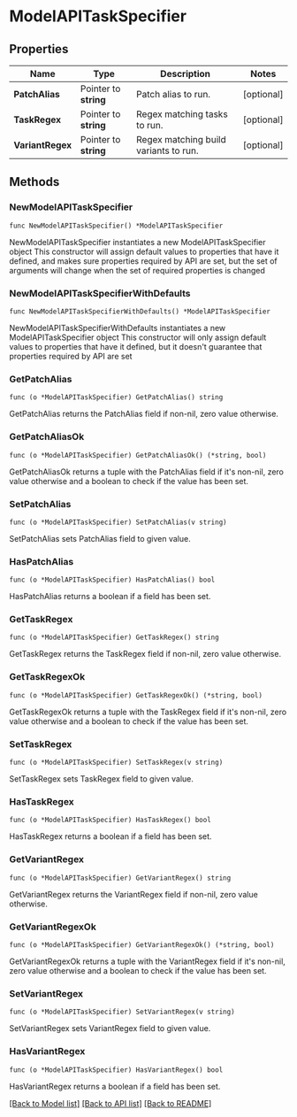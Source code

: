 # ModelAPITaskSpecifier

## Properties

Name | Type | Description | Notes
------------ | ------------- | ------------- | -------------
**PatchAlias** | Pointer to **string** | Patch alias to run. | [optional] 
**TaskRegex** | Pointer to **string** | Regex matching tasks to run. | [optional] 
**VariantRegex** | Pointer to **string** | Regex matching build variants to run. | [optional] 

## Methods

### NewModelAPITaskSpecifier

`func NewModelAPITaskSpecifier() *ModelAPITaskSpecifier`

NewModelAPITaskSpecifier instantiates a new ModelAPITaskSpecifier object
This constructor will assign default values to properties that have it defined,
and makes sure properties required by API are set, but the set of arguments
will change when the set of required properties is changed

### NewModelAPITaskSpecifierWithDefaults

`func NewModelAPITaskSpecifierWithDefaults() *ModelAPITaskSpecifier`

NewModelAPITaskSpecifierWithDefaults instantiates a new ModelAPITaskSpecifier object
This constructor will only assign default values to properties that have it defined,
but it doesn't guarantee that properties required by API are set

### GetPatchAlias

`func (o *ModelAPITaskSpecifier) GetPatchAlias() string`

GetPatchAlias returns the PatchAlias field if non-nil, zero value otherwise.

### GetPatchAliasOk

`func (o *ModelAPITaskSpecifier) GetPatchAliasOk() (*string, bool)`

GetPatchAliasOk returns a tuple with the PatchAlias field if it's non-nil, zero value otherwise
and a boolean to check if the value has been set.

### SetPatchAlias

`func (o *ModelAPITaskSpecifier) SetPatchAlias(v string)`

SetPatchAlias sets PatchAlias field to given value.

### HasPatchAlias

`func (o *ModelAPITaskSpecifier) HasPatchAlias() bool`

HasPatchAlias returns a boolean if a field has been set.

### GetTaskRegex

`func (o *ModelAPITaskSpecifier) GetTaskRegex() string`

GetTaskRegex returns the TaskRegex field if non-nil, zero value otherwise.

### GetTaskRegexOk

`func (o *ModelAPITaskSpecifier) GetTaskRegexOk() (*string, bool)`

GetTaskRegexOk returns a tuple with the TaskRegex field if it's non-nil, zero value otherwise
and a boolean to check if the value has been set.

### SetTaskRegex

`func (o *ModelAPITaskSpecifier) SetTaskRegex(v string)`

SetTaskRegex sets TaskRegex field to given value.

### HasTaskRegex

`func (o *ModelAPITaskSpecifier) HasTaskRegex() bool`

HasTaskRegex returns a boolean if a field has been set.

### GetVariantRegex

`func (o *ModelAPITaskSpecifier) GetVariantRegex() string`

GetVariantRegex returns the VariantRegex field if non-nil, zero value otherwise.

### GetVariantRegexOk

`func (o *ModelAPITaskSpecifier) GetVariantRegexOk() (*string, bool)`

GetVariantRegexOk returns a tuple with the VariantRegex field if it's non-nil, zero value otherwise
and a boolean to check if the value has been set.

### SetVariantRegex

`func (o *ModelAPITaskSpecifier) SetVariantRegex(v string)`

SetVariantRegex sets VariantRegex field to given value.

### HasVariantRegex

`func (o *ModelAPITaskSpecifier) HasVariantRegex() bool`

HasVariantRegex returns a boolean if a field has been set.


[[Back to Model list]](../README.md#documentation-for-models) [[Back to API list]](../README.md#documentation-for-api-endpoints) [[Back to README]](../README.md)



